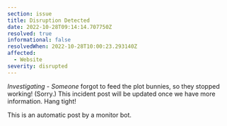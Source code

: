 ```yaml
---
section: issue
title: Disruption Detected
date: 2022-10-28T09:14:14.707750Z
resolved: true
informational: false
resolvedWhen: 2022-10-28T10:00:23.293140Z
affected:
  - Website
severity: disrupted
---
```

*Investigating* - _Someone_ forgot to feed the plot bunnies, so they stopped working! (Sorry.) This incident post will be updated once we have more information. Hang tight!

This is an automatic post by a monitor bot.
        